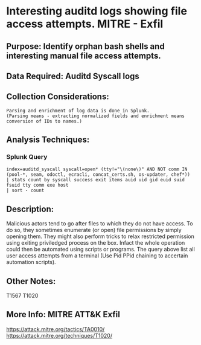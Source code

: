 # Interesting auditd logs showing file access attempts. MITRE - Exfil

## Purpose: Identify orphan bash shells and interesting manual file access attempts.

## Data Required: Auditd Syscall logs

## Collection Considerations: 
```
Parsing and enrichment of log data is done in Splunk. 
(Parsing means - extracting normalized fields and enrichment means conversion of IDs to names.)
```

## Analysis Techniques: 
### Splunk Query
```
index=auditd_syscall syscall=open* (tty!="\(none\)" AND NOT comm IN (pool-*, seam, odoctl, ecracli, concat_certs.sh, os-updater, chef*))
| stats count by syscall success exit items auid uid gid euid suid fsuid tty comm exe host
| sort - count
```

## Description: 
Malicious actors tend to go after files to which they do not have access. To do so, they sometimes enumerate (or open) file permissions by simply opening them.
They might also perform tricks to relax restricted permission using exiting priviledged process on the box. Infact the whole operation could then be automated using 
scripts or programs. 
The query above list all user access attempts from a terminal (Use Pid PPid chaining to accertain automation scripts). 

## Other Notes: 
T1567
T1020


## More Info: MITRE ATT&K Exfil

https://attack.mitre.org/tactics/TA0010/
https://attack.mitre.org/techniques/T1020/
